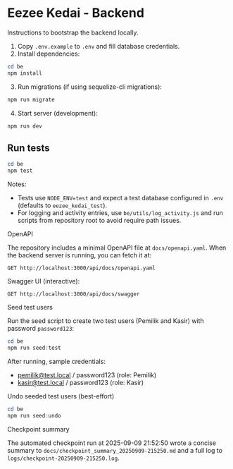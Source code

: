 # Eezee Kedai - Backend

Instructions to bootstrap the backend locally.

1. Copy `.env.example` to `.env` and fill database credentials.
2. Install dependencies:

```powershell
cd be
npm install
```

3. Run migrations (if using sequelize-cli migrations):

```powershell
npm run migrate
```

4. Start server (development):

```powershell
npm run dev
```

## Run tests

```powershell
cd be
npm test
```

Notes:
- Tests use `NODE_ENV=test` and expect a test database configured in `.env` (defaults to `eezee_kedai_test`).
- For logging and activity entries, use `be/utils/log_activity.js` and run scripts from repository root to avoid require path issues.

OpenAPI

The repository includes a minimal OpenAPI file at `docs/openapi.yaml`. When the backend server is running, you can fetch it at:

```
GET http://localhost:3000/api/docs/openapi.yaml
```

Swagger UI (interactive):

```
GET http://localhost:3000/api/docs/swagger
```

Seed test users

Run the seed script to create two test users (Pemilik and Kasir) with password `password123`:

```powershell
cd be
npm run seed:test
```

After running, sample credentials:
- pemilik@test.local / password123 (role: Pemilik)
- kasir@test.local / password123 (role: Kasir)

Undo seeded test users (best-effort)

```powershell
cd be
npm run seed:undo
```

Checkpoint summary

The automated checkpoint run at 2025-09-09 21:52:50 wrote a concise summary to `docs/checkpoint_summary_20250909-215250.md` and a full log to `logs/checkpoint-20250909-215250.log`.
